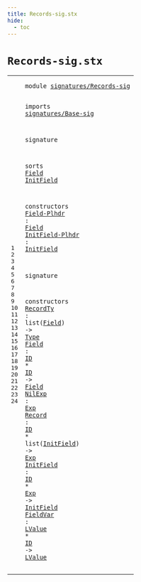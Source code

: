 ```yaml
---
title: Records-sig.stx
hide:
  - toc
---
```


# `Records-sig.stx`



[pdmosses/metaborg-tiger/org.metaborg.lang.tiger.statix/src-gen/statix/signatures/Records-sig.stx]: https://github.com/pdmosses/metaborg-tiger/blob/master/org.metaborg.lang.tiger.statix/src-gen/statix/signatures/Records-sig.stx "The source file on GitHub"

<div class="stx"><table class="highlighttable"><tbody><tr><td class="linenos"><div class="linenodiv"><pre><span></span>1
2
3
4
5
6
7
8
9
10
11
12
13
14
15
16
17
18
19
20
21
22
23
24
</pre></div></td>
<td class="code"><pre><code><span class="keyword">module</span> <a href="../Tiger-sig.stx#signatures/Records-sig_271_293" id="signatures/Records-sig_7_29" title="Referenced at ../Tiger-sig.stx line 13">signatures/Records-sig</a>

<span class="keyword">imports</span>
  <a href="../Base-sig.stx#signatures/Base-sig_7_26" id="signatures/Base-sig_41_60" title="Defined at ../Base-sig.stx line 1">signatures/Base-sig</a>

<span class="keyword">signature</span>

  <span class="keyword">sorts</span>
    <a href="#Field_139_144" id="Field_85_90" title="Referenced at line 13, 19, 20; ../../../../trans/static-semantics.stx line 433">Field</a>
    <a href="#InitField_167_176" id="InitField_95_104" title="Referenced at line 14, 22, 23; ../../../../trans/static-semantics.stx line 455, 461">InitField</a>

  <span class="keyword">constructors</span>
    <a href="../../../../trans/static-semantics.stx#Field-Plhdr_12871_12882" id="Field-Plhdr_125_136" title="Referenced at ../../../../trans/static-semantics.stx line 533">Field-Plhdr</a> : <a href="#Field_85_90" id="Field_139_144" title="Defined at line 9">Field</a>
    <a href="../../../../trans/static-semantics.stx#InitField-Plhdr_12607_12622" id="InitField-Plhdr_149_164" title="Referenced at ../../../../trans/static-semantics.stx line 519">InitField-Plhdr</a> : <a href="#InitField_95_104" id="InitField_167_176" title="Defined at line 10">InitField</a>

<span class="keyword">signature</span>

  <span class="keyword">constructors</span>
    <a href="../../../../trans/static-semantics.stx#RecordTy_10102_10110" id="RecordTy_208_216" title="Referenced at ../../../../trans/static-semantics.stx line 429">RecordTy</a> : <span class="keyword">list</span>(<a href="#Field_85_90" id="Field_224_229" title="Defined at line 9">Field</a>) -&gt; <a href="../Base-sig.stx#Type_87_91" id="Type_234_238" title="Defined at ../Base-sig.stx line 11">Type</a>
    <a href="../../../../trans/static-semantics.stx#Field_10287_10292" id="Field_243_248" title="Referenced at ../../../../trans/static-semantics.stx line 436">Field</a> : <a href="../Base-sig.stx#ID_104_106" id="ID_251_253" title="Defined at ../Base-sig.stx line 13">ID</a> * <a href="../Base-sig.stx#ID_104_106" id="ID_256_258" title="Defined at ../Base-sig.stx line 13">ID</a> -&gt; <a href="#Field_85_90" id="Field_262_267" title="Defined at line 9">Field</a>
    <a href="../../../../trans/static-semantics.stx#NilExp_10411_10417" id="NilExp_272_278" title="Referenced at ../../../../trans/static-semantics.stx line 442">NilExp</a> : <a href="../Base-sig.stx#Exp_68_71" id="Exp_281_284" title="Defined at ../Base-sig.stx line 9">Exp</a>
    <a href="../../../../trans/static-semantics.stx#Record_10474_10480" id="Record_289_295" title="Referenced at ../../../../trans/static-semantics.stx line 446">Record</a> : <a href="../Base-sig.stx#ID_104_106" id="ID_298_300" title="Defined at ../Base-sig.stx line 13">ID</a> * <span class="keyword">list</span>(<a href="#InitField_95_104" id="InitField_308_317" title="Defined at line 10">InitField</a>) -&gt; <a href="../Base-sig.stx#Exp_68_71" id="Exp_322_325" title="Defined at ../Base-sig.stx line 9">Exp</a>
    <a href="../../../../trans/static-semantics.stx#InitField_11004_11013" id="InitField_330_339" title="Referenced at ../../../../trans/static-semantics.stx line 464">InitField</a> : <a href="../Base-sig.stx#ID_104_106" id="ID_342_344" title="Defined at ../Base-sig.stx line 13">ID</a> * <a href="../Base-sig.stx#Exp_68_71" id="Exp_347_350" title="Defined at ../Base-sig.stx line 9">Exp</a> -&gt; <a href="#InitField_95_104" id="InitField_354_363" title="Defined at line 10">InitField</a>
    <a href="../../../../trans/static-semantics.stx#FieldVar_11471_11479" id="FieldVar_368_376" title="Referenced at ../../../../trans/static-semantics.stx line 480">FieldVar</a> : <a href="../Base-sig.stx#LValue_76_82" id="LValue_379_385" title="Defined at ../Base-sig.stx line 10">LValue</a> * <a href="../Base-sig.stx#ID_104_106" id="ID_388_390" title="Defined at ../Base-sig.stx line 13">ID</a> -&gt; <a href="../Base-sig.stx#LValue_76_82" id="LValue_394_400" title="Defined at ../Base-sig.stx line 10">LValue</a>
</code></pre></td></tr></tbody></table></div>